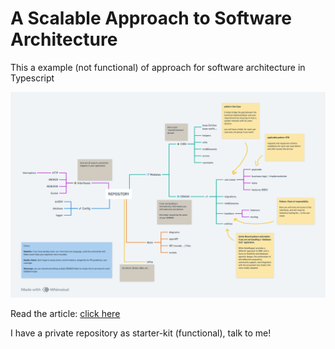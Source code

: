 # A Scalable Approach to Software Architecture

This a example (not functional) of approach for software architecture in Typescript

![Architecture Design](docs/Architecture.png)

Read the article: [click here](https://natamoliveira.medium.com)

I have a private repository as starter-kit (functional), talk to me!
